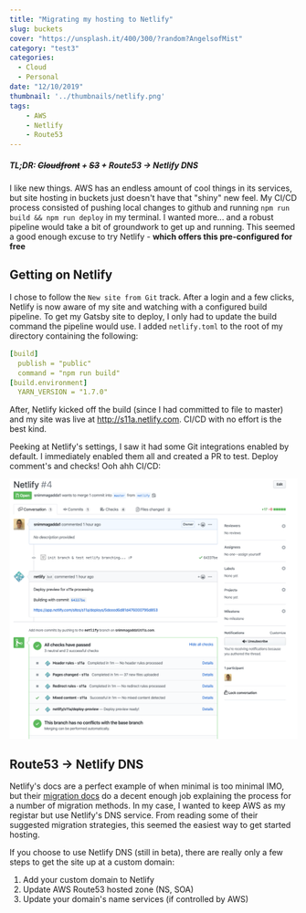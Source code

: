 ```yaml
---
title: "Migrating my hosting to Netlify"
slug: buckets
cover: "https://unsplash.it/400/300/?random?AngelsofMist"
category: "test3"
categories:
  - Cloud
  - Personal
date: "12/10/2019"
thumbnail: '../thumbnails/netlify.png'
tags:
    - AWS
    - Netlify
    - Route53
---
```


##### TL;DR: ~~Cloudfront~~ + ~~S3~~ + Route53 -> Netlify DNS

I like new things. AWS has an endless amount of cool things in its services, but site hosting in buckets just doesn't have that "shiny" new feel. My CI/CD process consisted of pushing local changes to github and running `npm run build && npm run deploy` in my terminal. I wanted more... and a robust pipeline would take a bit of groundwork to get up and running. This seemed a good enough excuse to try Netlify - **which offers this pre-configured for free**


## Getting on Netlify
I chose to follow the `New site from Git` track. After a login and a few clicks, Netlify is now aware of my site and watching with a configured build pipeline. To get my Gatsby site to deploy, I only had to update the build command the pipeline would use. I added `netlify.toml` to the root of my directory containing the following:

```yaml
[build]
  publish = "public"
  command = "npm run build"
[build.environment]
  YARN_VERSION = "1.7.0"
  ```

After, Netlify kicked off the build (since I had committed to file to master) and my site was live at http://s11a.netlify.com. CI/CD with no effort is the best kind.
  
Peeking at Netlify's settings, I saw it had some Git integrations enabled by default. I immediately enabled them all and created a PR to test. Deploy comment's and checks! Ooh ahh CI/CD:

![](../images/netlifyPR.png)

## Route53 -> Netlify DNS
Netlify's docs are a perfect example of when minimal is too minimal IMO, but their [migration docs](https://docs.netlify.com/domains-https/netlify-dns/) do a decent enough job explaining the process for a number of migration methods. In my case, I wanted to keep AWS as my registar but use Netlify's DNS service. From reading  some of their suggested migration strategies, this seemed the easiest way to get started hosting. 

If you choose to use Netlify DNS (still in beta), there are really only a few steps to get the site up at a custom domain:

1. Add your custom domain to Netlify
2. Update AWS Route53 hosted zone (NS, SOA)
3. Update your domain's name services (if controlled by AWS)
